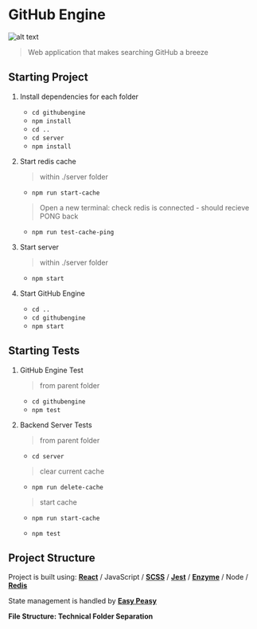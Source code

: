 # GitHub Engine
![alt text](https://i.imgur.com/OVEefhu.png)

> Web application that makes searching GitHub a breeze

## Starting Project

1. Install dependencies for each folder

   - `cd githubengine`
   - `npm install`
   - `cd ..`
   - `cd server`
   - `npm install`

2. Start redis cache

   > within ./server folder

   - `npm run start-cache`

   > Open a new terminal: check redis is connected - should recieve PONG back

   - `npm run test-cache-ping`

3. Start server

   > within ./server folder

   - `npm start`

4. Start GitHub Engine
   - `cd ..`
   - `cd githubengine`
   - `npm start`

## Starting Tests

1. GitHub Engine Test

   > from parent folder

   - `cd githubengine`
   - `npm test`

2. Backend Server Tests

   > from parent folder

   - `cd server`

   > clear current cache

   - `npm run delete-cache`

   > start cache

   - `npm run start-cache`

   - `npm test`

## Project Structure

Project is built using: **[React](https://github.com/facebook/react)** / JavaScript / **[SCSS](https://sass-lang.com/)** / **[Jest](https://github.com/facebook/jest)** / **[Enzyme](https://github.com/enzymejs/enzyme)** / Node / **[Redis](https://github.com/NodeRedis/node-redis)**

State management is handled by **[Easy Peasy](https://easy-peasy.now.sh/docs/quick-start.html)**

**File Structure: Technical Folder Separation**
